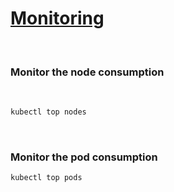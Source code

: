 # [Monitoring](https://kubernetes.io/docs/tasks/debug-application-cluster/resource-usage-monitoring/)

<br />

### Monitor the node consumption

<br />

```bash
kubectl top nodes
```

<br />

### Monitor the pod consumption

```bash
kubectl top pods
```